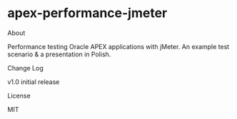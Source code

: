 # apex-performance-jmeter

About

Performance testing Oracle APEX applications with jMeter. An example test scenario & a presentation in Polish.

Change Log

v1.0 initial release

License

MIT
